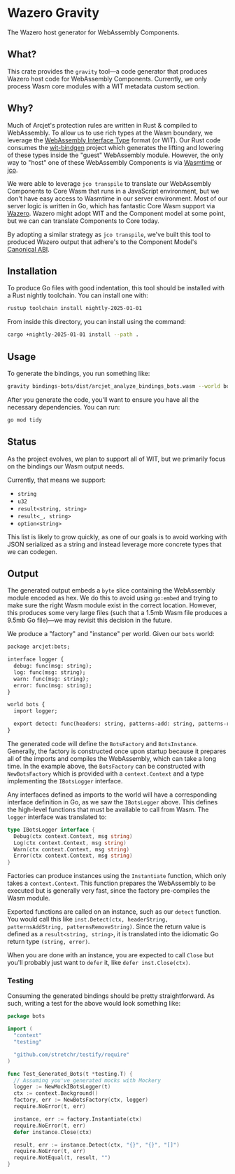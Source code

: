 # Wazero Gravity

The Wazero host generator for WebAssembly Components.

## What?

This crate provides the `gravity` tool—a code generator that produces Wazero
host code for WebAssembly Components. Currently, we only process Wasm core
modules with a WIT metadata custom section.

## Why?

Much of Arcjet's protection rules are written in Rust & compiled to WebAssembly.
To allow us to use rich types at the Wasm boundary, we leverage the [WebAssembly
Interface Type][wit] format (or WIT). Our Rust code consumes the
[wit-bindgen][wit-bindgen] project which generates the lifting and lowering of
these types inside the "guest" WebAssembly module. However, the only way to
"host" one of these WebAssembly Components is via [Wasmtime][wasmtime] or
[jco][jco].

We were able to leverage `jco transpile` to translate our WebAssembly Components
to Core Wasm that runs in a JavaScript environment, but we don't have easy
access to Wasmtime in our server environment. Most of our server logic is
written in Go, which has fantastic Core Wasm support via [Wazero][wazero].
Wazero might adopt WIT and the Component model at some point, but we can
can translate Components to Core today.

By adopting a similar strategy as `jco transpile`, we've built this tool to
produced Wazero output that adhere's to the Component Model's [Canonical
ABI][canonical-abi].

## Installation

To produce Go files with good indentation, this tool should be installed with a
Rust nightly toolchain. You can install one with:

```bash
rustup toolchain install nightly-2025-01-01
```

From inside this directory, you can install using the command:

```bash
cargo +nightly-2025-01-01 install --path .
```

## Usage

To generate the bindings, you run something like:

```bash
gravity bindings-bots/dist/arcjet_analyze_bindings_bots.wasm --world bots --output bindings-bots/dist/bots.go
```

After you generate the code, you'll want to ensure you have all the necessary
dependencies. You can run:

```bash
go mod tidy
```

## Status

As the project evolves, we plan to support all of WIT, but we primarily focus on
the bindings our Wasm output needs.

Currently, that means we support:

- `string`
- `u32`
- `result<string, string>`
- `result<_, string>`
- `option<string>`

This list is likely to grow quickly, as one of our goals is to avoid working
with JSON serialized as a string and instead leverage more concrete types that
we can codegen.

## Output

The generated output embeds a `byte` slice containing the WebAssembly module
encoded as hex. We do this to avoid using `go:embed` and trying to make sure the
right Wasm module exist in the correct location. However, this produces some
very large files (such that a 1.5mb Wasm file produces a 9.5mb Go file)—we may
revisit this decision in the future.

We produce a "factory" and "instance" per world. Given our `bots` world:

```txt
package arcjet:bots;

interface logger {
  debug: func(msg: string);
  log: func(msg: string);
  warn: func(msg: string);
  error: func(msg: string);
}

world bots {
  import logger;

  export detect: func(headers: string, patterns-add: string, patterns-remove: string) -> result<string, string>;
}
```

The generated code will define the `BotsFactory` and `BotsInstance`. Generally,
the factory is constructed once upon startup because it prepares all of the
imports and compiles the WebAssembly, which can take a long time. In the example
above, the `BotsFactory` can be constructed with `NewBotsFactory` which is
provided with a `context.Context` and a type implementing the `IBotsLogger`
interface.

Any interfaces defined as imports to the world will have a corresponding
interface definition in Go, as we saw the `IBotsLogger` above. This defines the
high-level functions that must be available to call from Wasm. The `logger`
interface was translated to:

```go
type IBotsLogger interface {
  Debug(ctx context.Context, msg string)
  Log(ctx context.Context, msg string)
  Warn(ctx context.Context, msg string)
  Error(ctx context.Context, msg string)
}
```

Factories can produce instances using the `Instantiate` function, which only
takes a `context.Context`. This function prepares the WebAssembly to be executed
but is generally very fast, since the factory pre-compiles the Wasm module.

Exported functions are called on an instance, such as our `detect` function. You
would call this like
`inst.Detect(ctx, headerString, patternsAddString, patternsRemoveString)`. Since
the return value is defined as a `result<string, string>`, it is translated into
the idiomatic Go return type `(string, error)`.

When you are done with an instance, you are expected to call `Close` but you'll
probably just want to `defer` it, like `defer inst.Close(ctx)`.

### Testing

Consuming the generated bindings should be pretty straightforward. As such,
writing a test for the above would look something like:

```go
package bots

import (
  "context"
  "testing"

  "github.com/stretchr/testify/require"
)

func Test_Generated_Bots(t *testing.T) {
  // Assuming you've generated mocks with Mockery
  logger := NewMockIBotsLogger(t)
  ctx := context.Background()
  factory, err := NewBotsFactory(ctx, logger)
  require.NoError(t, err)

  instance, err := factory.Instantiate(ctx)
  require.NoError(t, err)
  defer instance.Close(ctx)

  result, err := instance.Detect(ctx, "{}", "{}", "[]")
  require.NoError(t, err)
  require.NotEqual(t, result, "")
}
```

[wit]: https://github.com/WebAssembly/component-model/blob/a74225c12c152df59f745cfc0fbde79b5310ccd9/design/mvp/WIT.md
[wit-bindgen]: https://github.com/bytecodealliance/wit-bindgen
[wasmtime]: https://wasmtime.dev/
[jco]: https://github.com/bytecodealliance/jco
[wazero]: https://github.com/tetratelabs/wazero
[canonical-abi]: https://github.com/WebAssembly/component-model/blob/a74225c12c152df59f745cfc0fbde79b5310ccd9/design/mvp/CanonicalABI.md
